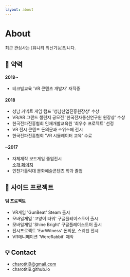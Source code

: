 ```yaml
---
layout: about
---
```


# About

<!--author-->

최근 관심사는 [유니티 최신기능]입니다.  

## 🚩 약력
#### 2019~
- 테크빌교육 'VR 콘텐츠 개발자' 재직중

#### 2018
- 성남 커넥트 게임 캠프 '성남산업진흥원장상' 수상
- VR/AR 그랜드 챌린지 공모전 '한국전자통신연구원 원장상' 수상
- 한국전파진흥협회 인재개발교육원 '최우수 프로젝트' 선정
- VR 전시 콘텐츠 돈의문과 스위스에 전시
- 한국전파진흥협회 'VR 시뮬레이터 교육' 수료

#### ~2017
- 자체제작 보드게임 졸업전시  
[소개 페이지](https://charotiti9.wixsite.com/polaris)
- 인천가톨릭대 문화예술콘텐츠 학과 졸업

## 🚀 사이드 프로젝트
#### 팀 프로젝트
- VR게임 'GunBeat' Steam 출시
- 모바일게임 '고양이 타워' 구글플레이스토어 출시
- 모바일게임 'Shine Bright' 구글플레이스토어 출시
- 전시프로젝트 'EarWitness' 돈의문, 스웨덴 전시
- VR애니메이션 'WereRabbit' 제작

## 💡 Contact
- charotiti9@gmail.com
- charotiti9.github.io
